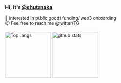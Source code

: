 
### Hi, it's [@shutanaka](https://twitter.com/shutanaka_jp)

🌱 interested in public goods funding/ web3 onboarding <br />
📫 Feel free to reach me @twitter/TG
<p align="left"> 
  <img alt="Top Langs" height="150px" src="https://github-readme-stats.vercel.app/api/top-langs/?username=tnkshuuhei&layout=compact&show_icons=true&theme=onedark" />
  <img alt="github stats" height="150px" src="https://github-readme-stats.vercel.app/api?username=tnkshuuhei&theme=onedark&show_icons=ture" />
</p>
<!--
**tnkshuuhei/tnkshuuhei** is a ✨ _special_ ✨ repository because its `README.md` (this file) appears on your GitHub profile.

Here are some ideas to get you started:

- 🔭 I’m currently working on ...
- 👯 I’m looking to collaborate on ...
- 🤔 I’m looking for help with ...
- 💬 Ask me about ...
- 📫 How to reach me: ...
- 😄 Pronouns: ...
- ⚡ Fun fact: ...
-->
